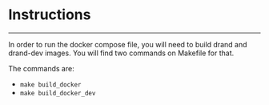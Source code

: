 # Instructions

---

In order to run the docker compose file, you will need to build drand and drand-dev images. You will find two commands on Makefile for that.

The commands are:
- ```make build_docker```
- ```make build_docker_dev```
